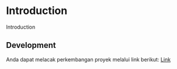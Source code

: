 # Introduction

Introduction

## Development
Anda dapat melacak perkembangan proyek melalui link berikut:
[Link](https://sheer-mackerel-c1f.notion.site/Todo-API-13c16b692d8680a587c9eeb710dfc941)

